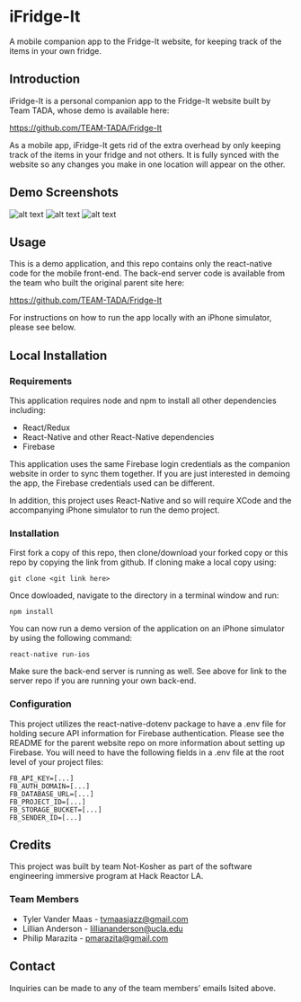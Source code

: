 # iFridge-It

A mobile companion app to the Fridge-It website, for keeping track of the items in your own fridge.

## Introduction

iFridge-It is a personal companion app to the Fridge-It website built by Team TADA, whose demo is available here:

https://github.com/TEAM-TADA/Fridge-It

As a mobile app, iFridge-It gets rid of the extra overhead by only keeping track of the items in your fridge and not others.  It is fully synced with the website so any changes you make in one location will appear on the other.

## Demo Screenshots
![alt text](https://i.imgur.com/Q3bUXLb.png "Fridge Screen")
![alt text](https://i.imgur.com/t2AEVTI.png "Add Item Screen")
![alt text](https://i.imgur.com/HoYDrqn.png "Category List")

## Usage
This is a demo application, and this repo contains only the react-native code for the mobile front-end.  The back-end server code is available from the team who built the original parent site here:

https://github.com/TEAM-TADA/Fridge-It

For instructions on how to run the app locally with an iPhone simulator, please see below.

## Local Installation

### Requirements
This application requires node and npm to install all other dependencies including: 
- React/Redux
- React-Native and other React-Native dependencies
- Firebase

This application uses the same Firebase login credentials as the companion website in order to sync them together.  If you are just interested in demoing the app, the Firebase credentials used can be different.

In addition, this project uses React-Native and so will require XCode and the accompanying iPhone simulator to run the demo project.

### Installation
First fork a copy of this repo, then clone/download your forked copy or this repo by copying the link from github.  If cloning make a local copy using:

```
git clone <git link here>
```

Once dowloaded, navigate to the directory in a terminal window and run:

```
npm install
```

You can now run a demo version of the application on an iPhone simulator by using the following command:

```
react-native run-ios
```

Make sure the back-end server is running as well.  See above for link to the server repo if you are running your own back-end.

### Configuration
This project utilizes the react-native-dotenv package to have a .env file for holding secure API information for Firebase authentication.  Please see the README for the parent website repo on more information about setting up Firebase.  You will need to have the following fields in a .env file at the root level of your project files:

```
FB_API_KEY=[...]
FB_AUTH_DOMAIN=[...]
FB_DATABASE_URL=[...]
FB_PROJECT_ID=[...]
FB_STORAGE_BUCKET=[...]
FB_SENDER_ID=[...]
```

## Credits

This project was built by team Not-Kosher as part of the software engineering immersive program at Hack Reactor LA.

### Team Members

- Tyler Vander Maas - tvmaasjazz@gmail.com
- Lillian Anderson - lilliananderson@ucla.edu
- Philip Marazita - pmarazita@gmail.com

## Contact

Inquiries can be made to any of the team members' emails lsited above.
